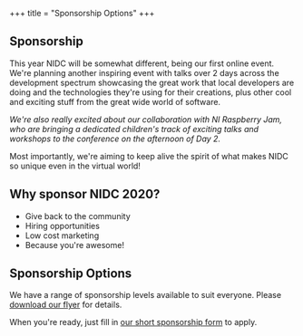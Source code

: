 +++
title = "Sponsorship Options"
+++

<section class="row">
    <div class="main-container">
        <a id="top"></a>
        <main class="container generic">
            <div class="col-md-12 main">
                <h1>Sponsorship</h1>
                <p>
                    This year NIDC will be somewhat different, being our first online event. We're planning another inspiring event with talks over 2 days across the development spectrum showcasing the great work that local developers are doing and the technologies they're using for their creations, plus other cool and exciting stuff from the great wide world of software.
                </p>
                <p>
                    <em>We're also really excited about our collaboration with NI Raspberry Jam, who are bringing a dedicated children's track of exciting talks and workshops to the conference on the afternoon of Day 2.</em>
                </p>
                <p>
                    Most importantly, we're aiming to keep alive the spirit of what makes NIDC so unique even in the virtual world!
                </p>
                <h2>Why sponsor NIDC 2020?</h2>
                <p>
                    <ul style="list-style:disc; padding-left:2em">
                        <li>Give back to the community</li>
                        <li>Hiring opportunities</li>
                        <li>Low cost marketing</li>
                        <li>Because you're awesome!</li>
                    </ul>
                </p>
                <h2>Sponsorship Options</h2>
                <p>
                    We have a range of sponsorship levels available to suit everyone. Please <a href="/downloads/sponsorship.pdf">download our flyer</a> for details.
                </p>
                <p>
                    When you're ready, just fill in <a href="https://forms.gle/8c38enVTFaLteunJ8">our short sponsorship form</a> to apply.
                </p>
            </div>
        </main>
    </div>
</section>